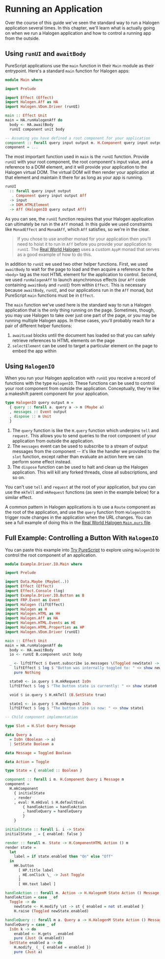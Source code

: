 # Running an Application

Over the course of this guide we've seen the standard way to run a Halogen application several times. In this chapter, we'll learn what is actually going on when we run a Halogen application and how to control a running app from the outside.

## Using `runUI` and `awaitBody`

PureScript applications use the `main` function in their `Main` module as their entrypoint. Here's a standard `main` function for Halogen apps:

```purs
module Main where

import Prelude

import Effect (Effect)
import Halogen.Aff as HA
import Halogen.VDom.Driver (runUI)

main :: Effect Unit
main = HA.runHalogenAff do
  body <- HA.awaitBody
  runUI component unit body

-- Assuming you have defined a root component for your application
component :: forall query input output m. H.Component query input output m
component = ...
```

The most important function used in `main` is the `runUI` function. Provide `runUI` with your root component, the root component's input value, and a reference to a DOM element, and it will provide your application to the Halogen virtual DOM. The virtual DOM will then render your application at that element and maintain it there for as long as your app is running.

```purs
runUI
  :: forall query input output
   . Component query input output Aff
  -> input
  -> DOM.HTMLElement
  -> Aff (HalogenIO query output Aff)
```

As you can see, the `runUI` function requires that your Halogen application can ultimately be run in the `Aff` monad. In this guide we used constraints like `MonadEffect` and `MonadAff`, which `Aff` satisfies, so we're in the clear.

> If you chose to use another monad for your application then you'll need to hoist it to run in `Aff` before you provide your application to `runUI`. The [Real World Halogen](https://github.com/thomashoneyman/purescript-halogen-realworld) uses a custom `AppM` monad that serves as a good example of how to do this.

In addition to `runUI` we used two other helper functions. First, we used `awaitBody` to wait for the page to load and then acquire a reference to the `<body>` tag as the root HTML element for the application to control. Second, we used `runHalogenAff` to launch asynchronous effects (our `Aff` code containing `awaitBody` and `runUI`) from within `Effect`. This is necessary because `awaitBody`, `runUI`, and our applications run in the `Aff` monad, but PureScript `main` functions must be in `Effect`.

The `main` function we've used here is the standard way to run a Halogen application that is the only thing running on the page. Sometimes, though, you may use Halogen to take over just one part of the page, or you may be running multiple Halogen apps. In these cases, you'll probably reach for a pair of different helper functions:

1. `awaitLoad` blocks until the document has loaded so that you can safely retrieve references to HTML elements on the page
2. `selectElement` can be used to target a particular element on the page to embed the app within

## Using `HalogenIO`

When you run your Halogen application with `runUI` you receive a record of functions with the type `HalogenIO`. These functions can be used to control your root component from outside the application. Conceptually, they're like a makeshift parent component for your application.

```purs
type HalogenIO query output m =
  { query :: forall a. query a -> m (Maybe a)
  , messages :: Event output
  , dispose :: m Unit
  }
```

1. The `query` function is like the `H.query` function which underpins `tell` and `request`. This allows you to send queries to the root component of your application from outside the application.
2. The `messages` event can be used to subscribe to a stream of output messages from the component -- it's like the handler we provided to the `slot` function, except rather than evaluate an action here we can perform some effect instead.
3. The `dispose` function can be used to halt and clean up the Halogen application. This will kill any forked threads, close all subscriptions, and so on.

You can't use `tell` and `request` at the root of your application, but you can use the `mkTell` and `mkRequest` functions (as seen in the example below) for a similar effect.

A common pattern in Halogen applications is to use a `Route` component as the root of the application, and use the `query` function from `HalogenIO` to trigger route changes in the application when the URL changes. You can see a full example of doing this in the [Real World Halogen `Main.purs` file](https://github.com/thomashoneyman/purescript-halogen-realworld/blob/master/src/Main.purs).

## Full Example: Controlling a Button With `HalogenIO`

You can paste this example into [Try PureScript](https://try.purescript.org) to explore using `HalogenIO` to control the root component of an application.

```purs
module Example.Driver.IO.Main where

import Prelude

import Data.Maybe (Maybe(..))
import Effect (Effect)
import Effect.Console (log)
import Example.Driver.IO.Button as B
import FRP.Event as Event
import Halogen (liftEffect)
import Halogen as H
import Halogen.HTML as HH
import Halogen.Aff as HA
import Halogen.HTML.Events as HE
import Halogen.HTML.Properties as HP
import Halogen.VDom.Driver (runUI)

main :: Effect Unit
main = HA.runHalogenAff do
  body <- HA.awaitBody
  io <- runUI B.component unit body

  _ <- liftEffect $ Event.subscribe io.messages \(Toggled newState) -> do
    liftEffect $ log $ "Button was internally toggled to: " <> show newState
    pure Nothing

  state0 <- io.query $ H.mkRequest IsOn
  liftEffect $ log $ "The button state is currently: " <> show state0

  void $ io.query $ H.mkTell (B.SetState true)

  state1 <- io.query $ H.mkRequest IsOn
  liftEffect $ log $ "The button state is now: " <> show state1

-- Child component implementation

type Slot = H.Slot Query Message

data Query a
  = IsOn (Boolean -> a)
  | SetState Boolean a

data Message = Toggled Boolean

data Action = Toggle

type State = { enabled :: Boolean }

component :: forall i m. H.Component Query i Message m
component =
  H.mkComponent
    { initialState
    , render
    , eval: H.mkEval $ H.defaultEval
        { handleAction = handleAction
        , handleQuery = handleQuery
        }
    }

initialState :: forall i. i -> State
initialState _ = { enabled: false }

render :: forall m. State -> H.ComponentHTML Action () m
render state =
  let
    label = if state.enabled then "On" else "Off"
  in
    HH.button
      [ HP.title label
      , HE.onClick \_ -> Just Toggle
      ]
      [ HH.text label ]

handleAction :: forall m. Action -> H.HalogenM State Action () Message m Unit
handleAction = case _ of
  Toggle -> do
    newState <- H.modify \st -> st { enabled = not st.enabled }
    H.raise (Toggled newState.enabled)

handleQuery :: forall m a. Query a -> H.HalogenM State Action () Message m (Maybe a)
handleQuery = case _ of
  IsOn k -> do
    enabled <- H.gets _.enabled
    pure (Just (k enabled))
  SetState enabled a -> do
    H.modify_ (_ { enabled = enabled })
    pure (Just a)
```
